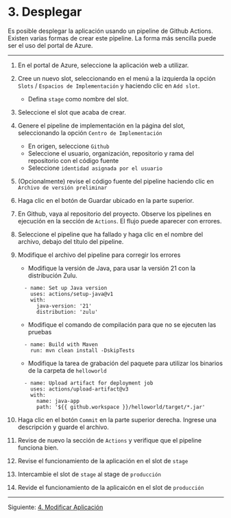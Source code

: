 # 3. Desplegar

Es posible desplegar la aplicación usando un pipeline de Github Actions. Existen varias formas de crear este pipeline. La forma más sencilla puede ser  el uso del portal de Azure.

---

1. En el portal de Azure, seleccione la aplicación web a utilizar. 

2. Cree un nuevo slot, seleccionando en el menú a la izquierda la opción `Slots` / `Espacios de Implementación` y haciendo clic en `Add slot`.

    - Defina `stage` como nombre del slot.

3. Seleccione el slot que acaba de crear.

4. Genere el pipeline de implementación en la página del slot, seleccionando la opción `Centro de Implementación` 

    - En origen, seleccione `Github`
    - Seleccione el usuario, organización, repositorio y rama del repositorio con el código fuente
    - Seleccione `identidad asignada por el usuario`

5. (Opcionalmente) revise el código fuente del pipeline haciendo clic en `Archivo de versión preliminar`

6. Haga clic en el botón de Guardar ubicado en la parte superior.

7. En Github, vaya al repositorio del proyecto. Observe los pipelines en ejecución en la sección de `Actions`. El flujo puede aparecer con errores.

8. Seleccione el pipeline que ha fallado y haga clic en el nombre del archivo, debajo del título del pipeline.

8. Modifique el archivo del pipeline para corregir los errores

    - Modifique la versión de Java, para usar la versión 21 con la distribución Zulu.

    ```
      - name: Set up Java version
        uses: actions/setup-java@v1
        with:
          java-version: '21'
          distribution: 'zulu'    
    ```

    - Modifique el comando de compilación para que no se ejecuten las pruebas

    ```
      - name: Build with Maven
        run: mvn clean install -DskipTests
    ```

    - Modifique la tarea de grabación del paquete para utilizar los binarios de la carpeta de `helloworld`

    ```
      - name: Upload artifact for deployment job
        uses: actions/upload-artifact@v3
        with:
          name: java-app
          path: '${{ github.workspace }}/helloworld/target/*.jar'        
    ```


9. Haga clic en el botón `Commit` en la parte superior derecha. Ingrese una descripción y guarde el archivo.

10. Revise de nuevo la sección de `Actions` y verifique que el pipeline funciona bien.

11. Revise el funcionamiento de la aplicación en el slot de `stage`

12. Intercambie el slot de `stage` al stage de `producción`

13. Revide el funcionamiento de la aplicaicón en el slot de `producción`

---
Siguiente: [4. Modificar Aplicación](04-Modificar.md)